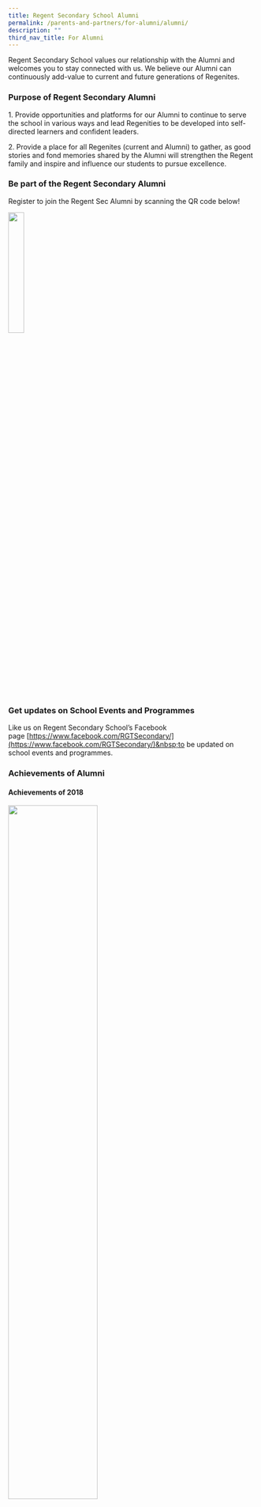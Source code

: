 ```yaml
---
title: Regent Secondary School Alumni
permalink: /parents-and-partners/for-alumni/alumni/
description: ""
third_nav_title: For Alumni
---
```

Regent Secondary School values our relationship with the Alumni and welcomes you to stay connected with us. We believe our Alumni can continuously add-value to current and future generations of Regenites.

### **Purpose of Regent Secondary Alumni**

1\. Provide opportunities and platforms for our Alumni to continue to serve the school in various ways and lead Regenities to be developed into self-directed learners and confident leaders.

2\. Provide a place for all Regenites (current and Alumni) to gather, as good stories and fond memories shared by the Alumni will strengthen the Regent family and inspire and influence our students to pursue excellence.

### **Be part of the Regent Secondary Alumni**

Register to join the Regent Sec Alumni by scanning the QR code below!

<img src="/images/For%20Alumni/Alumni_QR-300x300.png" style="width:25%">
		 
### **Get updates on School Events and Programmes**

Like us on Regent Secondary School’s Facebook page&nbsp;[https://www.facebook.com/RGTSecondary/](https://www.facebook.com/RGTSecondary/)&nbsp;to be updated on school events and programmes.

### **Achievements of Alumni**
#### **Achievements of 2018**

<img src="/images/For%20Alumni/37370425_1945674552155539_8707109778100322304_n.jpg" style="width:60%">
		<br>
<img src="/images/For%20Alumni/Siddiq-Amsyar_Regent.jpg" style="width:60%">

*   **Chok Hui Ling**  
    *Diploma In Visual Communication* | Robinson &amp; Co Silver Medal
*   **Siddiq Amsyar Bin Shalan**  
    *Diploma In Civil Engineering with Business* | Singapore Contractors Association Silver Medal

---

#### **Achievements of 2017**

##### **Ex Regenite Graduates with an Honours Degree**


_Mr&nbsp;Randy&nbsp;(ex-Regenite 2004-2007) just graduated from Nanyang Technological University with an honours degree in Buisness Management and Accountancy under the University Scholars Programme. He is working with Visa as a business consultant now. He returned Regent Secondary School to share his learning journey with our graduating cohort. All from Regent Secondary is proud of his achievements._

📰 Click  [Newspaper Article 1](/files/Randy.pdf) to view the achievement which was published in the Lianhe&nbsp;Wanbao

“Source: \[Lianhe Wanbao\] © Singapore Press Holdings Limited. Permission required for reproduction”.

##### **Republic Polytechnic Graduate**
![](/images/For%20Alumni/RP-Grad-Former_12_09_17-e1505192740467.png)

##### **ITE College West Graduate**
![](/images/For%20Alumni/Nurul-Eriyanie-Mohd-Nazri.png)

##### **Ngee Ann Polytechnic Graduate**
![](/images/For%20Alumni/image001.jpg)

---

#### **Achievements of 2016**

<img src="/images/For%20Alumni/Siti-zaliha-bte.jpeg" style="width:50%">
		 <br>
<img src="/images/For%20Alumni/lim-xin-ying-1.jpeg" style="width:50%">

*   **Siti Zaliha Binte Othman** with a Diploma a Chemical &amp; Pharmaceutical Technology
*   **Lim Xin Ying Shirlyn** with Diploma in Business Informatics
*   **Ang Wei Sheng** graduated with a Diploma in Manufacturing Engineering and is the proud recipient of the Siemens Award for Outstanding Project Work
*   **Edmund Chen Chye Chai** graduated with a Diploma in Motion Graphics &amp; Broadcast Design and is the proud recipient of the Calyon Creativity Award
*   **Rachael Lum Hui Ting** graduated with a Diploma in Motion Graphics &amp; Broadcast Design and is the proud recipient of the Lee Hsien Loong Award, Infinite Frameworks Gold Medal and Infinite Frameworks Award for Outstanding Project Work (MGBD)
    -   📹 Click [**here**](https://youtu.be/9Fd9I2U06Ko) to watch the video of Lee Hsien Loong Award recipient Rachael Lum.

![](/images/For%20Alumni/rachel-768x768.jpg)
<center><i>Lee Hsien Loong Award presented to Rachael Lum Hui Ting</i></center>

<img src="/images/For%20Alumni/republic-poly.jpeg" style="width:75%">
		 
![](/images/For%20Alumni/Edmund-ang.jpg)

*   **Amanda Ho Qin Yi** with Diploma in Supply Chain Management, Republic Award
*   **Lee Tin Hwee** with Diploma in Biomedical Sciences, Polytechnic Foundation Programe Scholarship
*   **Max Pang Liang Hui** with Diploma in Interactive and Digital Media, Diploma Prize
* **Edmund Ang Jun Yan** studied Diploma of Material Science (School of Applied Science) and has awarded Republic Award

---

#### **Achievements of 2015**

![](/images/For%20Alumni/2015-RP.jpg)

---

#### **Achievements of 2014**

##### **Nanyang Polytechnic**

**Outstanding Graduands 2014**

*   **Jonathan Lian Junwen**  
    *Diploma In Sports &amp; Wellness Management* | The Singapore Sports Council Bronze Medal
*   **Tay Guek Cheng Sandra**  
    *Diploma In Visual Communication* | Starlite Silver Medal
*   **Wang Chenhao**  
    *Diploma In Biomedical Engineering* | Bd Medical Bronze Medal
*   **Wynne Celina Effendy**  
    *Diploma In Digital Visual Effects* | Lucasfilm Singapore Silver Medal

---

#### **Achievements of 2013**

![](/images/For%20Alumni/Gradposter2013-regent-758x1024.jpg)

![](/images/For%20Alumni/123.png)

---

#### **Achievements of 2012**

![](/images/For%20Alumni/alumni_banner.jpg)

<img src="/images/For%20Alumni/sg_poly.jpg" style="width:50%">
		 
##### **Lim Hong Yi**
*Diploma in Maritime Transportation Management* 
* Singapore Shipping Association Prize
* Diploma with Merit

##### **Yong Lynn**
*Diploma in Financial Informatics*
* Diploma with Merit
* KS Energy Prize


<img src="/images/For%20Alumni/ngee_ann_poly.jpg" style="width:50%">
		 
##### **Adelle Ong Fang Min**
*Diploma in Early Childhood Education*
* Diploma with Merit
* PAP Community Foundation Prize
* Diploma Plus: Certificate in Business

#### **Michelle Chan Shu Hui**
*Diploma in Chinese Media &amp; Communication*
* Diploma with Merit
* Threesixzero Production Prize

<img src="/images/For%20Alumni/ny_poly.jpg" style="width:50%">
		 
##### **Nora Fong Jianyi**
*Diploma in Industrial Design*
* Scanteak Award for Outstanding Project Work

![](/images/For%20Alumni/alumni-nyp-2.jpg)

<img src="/images/For%20Alumni/ajc.jpg" style="width:50%">


##### **Toh Yi An**
* GCE A Levels – 5 Distinctions | Anderson Junior College


<img src="/images/For%20Alumni/jjc.jpg" style="width:50%">

##### **Toh Yong Hung**
* NTU College Scholarship | Jurong Junior College

### **Our Successful Students**

![](/images/For%20Alumni/successful-student-1.png)
![](/images/For%20Alumni/successful-student-2.png)
![](/images/For%20Alumni/successful-student-3.png)
![](/images/For%20Alumni/successful-student-4.png)
![](/images/For%20Alumni/successful-student-5.png)
![](/images/For%20Alumni/successful-student-6.png)
![](/images/For%20Alumni/successful-student-7.png)
![](/images/For%20Alumni/successful-student-8.png)
![](/images/For%20Alumni/successful-student-9.png)
![](/images/For%20Alumni/successful-student-10.png)
![](/images/For%20Alumni/successful-student-11.png)
![](/images/For%20Alumni/successful-student-12.png)
![](/images/For%20Alumni/successful-student-13.png)
![](/images/For%20Alumni/successful-student-14.png)
![](/images/For%20Alumni/successful-student-15.png)
![](/images/For%20Alumni/successful-student-16.png)
![](/images/For%20Alumni/successful-student-17.png)
![](/images/For%20Alumni/successful-student-18.png)

**_More successful stories coming up!_**